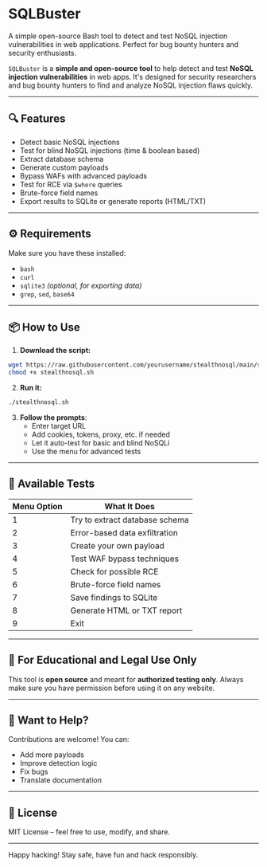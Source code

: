# SQLBuster
A simple open-source Bash tool to detect and test NoSQL injection vulnerabilities in web applications. Perfect for bug bounty hunters and security enthusiasts.  

`SQLBuster` is a **simple and open-source tool** to help detect and test **NoSQL injection vulnerabilities** in web apps. It's designed for security researchers and bug bounty hunters to find and analyze NoSQL injection flaws quickly.

---

## 🔍 Features

- Detect basic NoSQL injections
- Test for blind NoSQL injections (time & boolean based)
- Extract database schema
- Generate custom payloads
- Bypass WAFs with advanced payloads
- Test for RCE via `$where` queries
- Brute-force field names
- Export results to SQLite or generate reports (HTML/TXT)

---

## ⚙️ Requirements

Make sure you have these installed:

- `bash`
- `curl`
- `sqlite3` *(optional, for exporting data)*
- `grep`, `sed`, `base64`

---

## 📦 How to Use

1. **Download the script:**

```bash
wget https://raw.githubusercontent.com/yourusername/stealthnosql/main/stealthnosql.sh
chmod +x stealthnosql.sh
```

2. **Run it:**

```bash
./stealthnosql.sh
```

3. **Follow the prompts**:
   - Enter target URL
   - Add cookies, tokens, proxy, etc. if needed
   - Let it auto-test for basic and blind NoSQLi
   - Use the menu for advanced tests

---

## 🧪 Available Tests

| Menu Option | What It Does |
|-------------|--------------|
| 1 | Try to extract database schema |
| 2 | Error-based data exfiltration |
| 3 | Create your own payload |
| 4 | Test WAF bypass techniques |
| 5 | Check for possible RCE |
| 6 | Brute-force field names |
| 7 | Save findings to SQLite |
| 8 | Generate HTML or TXT report |
| 9 | Exit |

---

## 💼 For Educational and Legal Use Only

This tool is **open source** and meant for **authorized testing only**. Always make sure you have permission before using it on any website.

---

## 🤝 Want to Help?

Contributions are welcome! You can:

- Add more payloads
- Improve detection logic
- Fix bugs
- Translate documentation

---

## 📄 License

MIT License – feel free to use, modify, and share.

---

Happy hacking! Stay safe, have fun and hack responsibly. 
